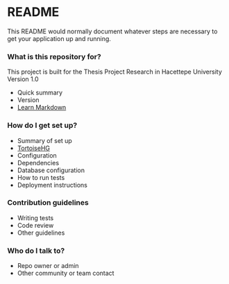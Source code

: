 # README #

This README would normally document whatever steps are necessary to get your application up and running.

### What is this repository for? ###
This project is built for the Thesis Project Research in Hacettepe University
Version 1.0

* Quick summary
* Version
* [Learn Markdown](https://bitbucket.org/tutorials/markdowndemo)

### How do I get set up? ###

* Summary of set up
* [TortoiseHG](https://bitbucket.org/hacettepegraduate/recipeslearning/wiki/TortoiseHG)
* Configuration
* Dependencies
* Database configuration
* How to run tests
* Deployment instructions

### Contribution guidelines ###

* Writing tests
* Code review
* Other guidelines

### Who do I talk to? ###

* Repo owner or admin
* Other community or team contact